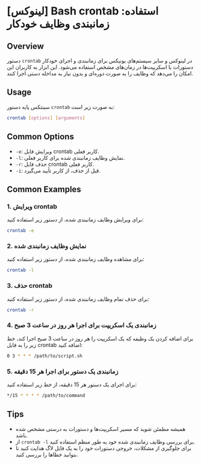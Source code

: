 # [لینوکس] Bash crontab استفاده: زمانبندی وظایف خودکار

## Overview
دستور `crontab` در لینوکس و سایر سیستم‌های یونیکس برای زمانبندی و اجرای خودکار دستورات یا اسکریپت‌ها در زمان‌های مشخص استفاده می‌شود. این ابزار به کاربران این امکان را می‌دهد که وظایف را به صورت دوره‌ای و بدون نیاز به مداخله دستی اجرا کنند.

## Usage
سینتکس پایه دستور `crontab` به صورت زیر است:

```bash
crontab [options] [arguments]
```

## Common Options
- `-e`: ویرایش فایل crontab کاربر فعلی.
- `-l`: نمایش وظایف زمانبندی شده برای کاربر فعلی.
- `-r`: حذف فایل crontab کاربر فعلی.
- `-i`: قبل از حذف، از کاربر تأیید می‌گیرد.

## Common Examples
### 1. ویرایش crontab
برای ویرایش وظایف زمانبندی شده، از دستور زیر استفاده کنید:

```bash
crontab -e
```

### 2. نمایش وظایف زمانبندی شده
برای مشاهده وظایف زمانبندی شده، از دستور زیر استفاده کنید:

```bash
crontab -l
```

### 3. حذف crontab
برای حذف تمام وظایف زمانبندی شده، از دستور زیر استفاده کنید:

```bash
crontab -r
```

### 4. زمانبندی یک اسکریپت برای اجرا هر روز در ساعت 3 صبح
برای اضافه کردن یک وظیفه که یک اسکریپت را هر روز در ساعت 3 صبح اجرا کند، خط زیر را به فایل crontab اضافه کنید:

```bash
0 3 * * * /path/to/script.sh
```

### 5. زمانبندی یک دستور برای اجرا هر 15 دقیقه
برای اجرای یک دستور هر 15 دقیقه، از خط زیر استفاده کنید:

```bash
*/15 * * * * /path/to/command
```

## Tips
- همیشه مطمئن شوید که مسیر اسکریپت‌ها و دستورات به درستی مشخص شده باشد.
- از `crontab -l` برای بررسی وظایف زمانبندی شده خود به طور منظم استفاده کنید.
- برای جلوگیری از مشکلات، خروجی دستورات خود را به یک فایل لاگ هدایت کنید تا بتوانید خطاها را بررسی کنید.